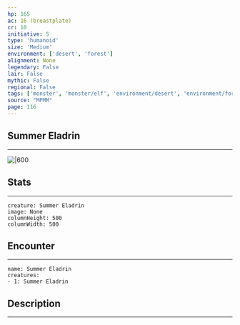 ```yaml
---
hp: 165
ac: 16 (breastplate)
cr: 10
initiative: 5
type: 'humanoid'    
size: 'Medium'
environment: ['desert', 'forest']
alignment: None
legendary: False
lair: False
mythic: False
regional: False
tags: ['monster', 'monster/elf', 'environment/desert', 'environment/forest']
source: "MPMM"
page: 116
---
```


## Summer Eladrin
---

![|600](D:/Program%20Files/5e.tools/img/bestiary/MPMM/Summer%20Eladrin.webp)

## Stats
---

```statblock
creature: Summer Eladrin
image: None
columnHeight: 500
columnWidth: 500
```

## Encounter
---

```encounter-table
name: Summer Eladrin
creatures:
- 1: Summer Eladrin
```

## Description
---




